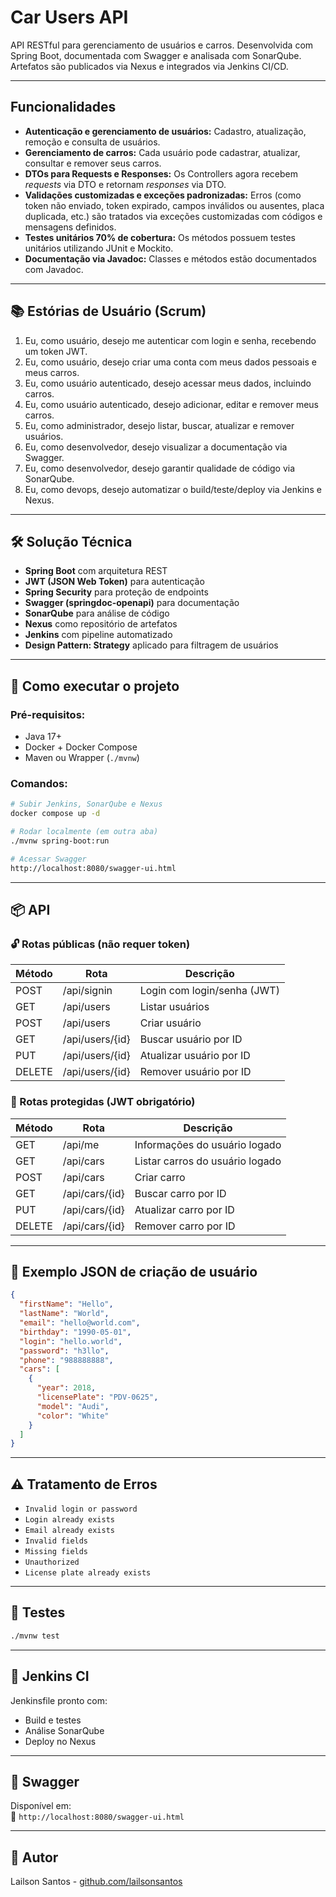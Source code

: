# Car Users API

API RESTful para gerenciamento de usuários e carros. Desenvolvida com Spring Boot, documentada com Swagger e analisada com SonarQube. Artefatos são publicados via Nexus e integrados via Jenkins CI/CD.

---

## Funcionalidades

- **Autenticação e gerenciamento de usuários:** Cadastro, atualização, remoção e consulta de usuários.
- **Gerenciamento de carros:** Cada usuário pode cadastrar, atualizar, consultar e remover seus carros.
- **DTOs para Requests e Responses:** Os Controllers agora recebem _requests_ via DTO e retornam _responses_ via DTO.
- **Validações customizadas e exceções padronizadas:** Erros (como token não enviado, token expirado, campos inválidos ou ausentes, placa duplicada, etc.) são tratados via exceções customizadas com códigos e mensagens definidos.
- **Testes unitários 70% de cobertura:** Os métodos possuem testes unitários utilizando JUnit e Mockito.
- **Documentação via Javadoc:** Classes e métodos estão documentados com Javadoc.

---

## 📚 Estórias de Usuário (Scrum)

1. Eu, como usuário, desejo me autenticar com login e senha, recebendo um token JWT.
2. Eu, como usuário, desejo criar uma conta com meus dados pessoais e meus carros.
3. Eu, como usuário autenticado, desejo acessar meus dados, incluindo carros.
4. Eu, como usuário autenticado, desejo adicionar, editar e remover meus carros.
5. Eu, como administrador, desejo listar, buscar, atualizar e remover usuários.
6. Eu, como desenvolvedor, desejo visualizar a documentação via Swagger.
7. Eu, como desenvolvedor, desejo garantir qualidade de código via SonarQube.
8. Eu, como devops, desejo automatizar o build/teste/deploy via Jenkins e Nexus.

---

## 🛠️ Solução Técnica

- **Spring Boot** com arquitetura REST
- **JWT (JSON Web Token)** para autenticação
- **Spring Security** para proteção de endpoints
- **Swagger (springdoc-openapi)** para documentação
- **SonarQube** para análise de código
- **Nexus** como repositório de artefatos
- **Jenkins** com pipeline automatizado
- **Design Pattern: Strategy** aplicado para filtragem de usuários

---

## 🚀 Como executar o projeto

### Pré-requisitos:
- Java 17+
- Docker + Docker Compose
- Maven ou Wrapper (`./mvnw`)

### Comandos:

```bash
# Subir Jenkins, SonarQube e Nexus
docker compose up -d

# Rodar localmente (em outra aba)
./mvnw spring-boot:run

# Acessar Swagger
http://localhost:8080/swagger-ui.html
```

---

## 📦 API

### 🔓 Rotas públicas (não requer token)

| Método | Rota             | Descrição                       |
|--------|------------------|---------------------------------|
| POST   | /api/signin      | Login com login/senha (JWT)     |
| GET    | /api/users       | Listar usuários                 |
| POST   | /api/users       | Criar usuário                   |
| GET    | /api/users/{id}  | Buscar usuário por ID           |
| PUT    | /api/users/{id}  | Atualizar usuário por ID        |
| DELETE | /api/users/{id}  | Remover usuário por ID          |

### 🔐 Rotas protegidas (JWT obrigatório)

| Método | Rota             | Descrição                       |
|--------|------------------|---------------------------------|
| GET    | /api/me          | Informações do usuário logado   |
| GET    | /api/cars        | Listar carros do usuário logado |
| POST   | /api/cars        | Criar carro                     |
| GET    | /api/cars/{id}   | Buscar carro por ID             |
| PUT    | /api/cars/{id}   | Atualizar carro por ID          |
| DELETE | /api/cars/{id}   | Remover carro por ID            |

---

## 🧪 Exemplo JSON de criação de usuário

```json
{
  "firstName": "Hello",
  "lastName": "World",
  "email": "hello@world.com",
  "birthday": "1990-05-01",
  "login": "hello.world",
  "password": "h3llo",
  "phone": "988888888",
  "cars": [
    {
      "year": 2018,
      "licensePlate": "PDV-0625",
      "model": "Audi",
      "color": "White"
    }
  ]
}
```

---

## ⚠️ Tratamento de Erros

- `Invalid login or password`
- `Login already exists`
- `Email already exists`
- `Invalid fields`
- `Missing fields`
- `Unauthorized`
- `License plate already exists`

---

## 🧪 Testes

```bash
./mvnw test
```

---

## 👷 Jenkins CI

Jenkinsfile pronto com:
- Build e testes
- Análise SonarQube
- Deploy no Nexus

---

## 📘 Swagger

Disponível em:  
📎 `http://localhost:8080/swagger-ui.html`

---

## 👤 Autor

Lailson Santos - [github.com/lailsonsantos](https://github.com/lailsonsantos)
